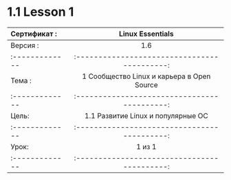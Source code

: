 # 1.1 Lesson 1

| Сертификат :  |Linux Essentials                            |
|:------------- |:------------------------------------------:|
| Версия :      | 1.6                                        |
|:------------- |:------------------------------------------:|
| Тема :        | 1 Сообщество Linux и карьера в Open Source |
|:------------- |:------------------------------------------:|
| Цель:         | 1.1 Развитие Linux и популярные ОС         |
|:------------- |:------------------------------------------:|
| Урок:         | 1 из 1                                     |
|:------------- |:------------------------------------------:|
